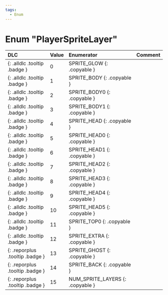 ```yaml
---
tags:
  - Enum
---
```

# Enum "PlayerSpriteLayer"
|DLC|Value|Enumerator|Comment|
|:--|:--|:--|:--|
|[ ](#){: .alldlc .tooltip .badge }|0 |SPRITE_GLOW {: .copyable } |  |
|[ ](#){: .alldlc .tooltip .badge }|1 |SPRITE_BODY {: .copyable } |  |
|[ ](#){: .alldlc .tooltip .badge }|2 |SPRITE_BODY0 {: .copyable } |  |
|[ ](#){: .alldlc .tooltip .badge }|3 |SPRITE_BODY1 {: .copyable } |  |
|[ ](#){: .alldlc .tooltip .badge }|4 |SPRITE_HEAD {: .copyable } |  |
|[ ](#){: .alldlc .tooltip .badge }|5 |SPRITE_HEAD0 {: .copyable } |  |
|[ ](#){: .alldlc .tooltip .badge }|6 |SPRITE_HEAD1 {: .copyable } |  |
|[ ](#){: .alldlc .tooltip .badge }|7 |SPRITE_HEAD2 {: .copyable } |  |
|[ ](#){: .alldlc .tooltip .badge }|8 |SPRITE_HEAD3 {: .copyable } |  |
|[ ](#){: .alldlc .tooltip .badge }|9 |SPRITE_HEAD4 {: .copyable } |  |
|[ ](#){: .alldlc .tooltip .badge }|10 |SPRITE_HEAD5 {: .copyable } |  |
|[ ](#){: .alldlc .tooltip .badge }|11 |SPRITE_TOP0 {: .copyable } |  |
|[ ](#){: .alldlc .tooltip .badge }|12 |SPRITE_EXTRA {: .copyable } |  |
|[ ](#){: .reporplus .tooltip .badge }|13 |SPRITE_GHOST {: .copyable } |  |
|[ ](#){: .reporplus .tooltip .badge }|14 |SPRITE_BACK {: .copyable } |  |
|[ ](#){: .reporplus .tooltip .badge }|15 |NUM_SPRITE_LAYERS {: .copyable } |  |